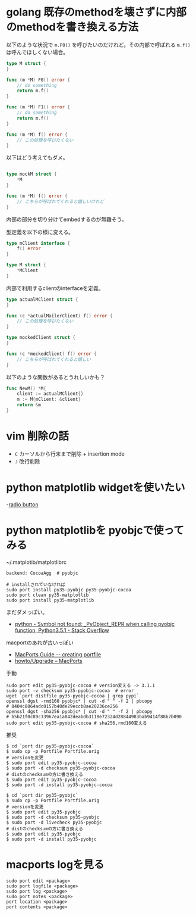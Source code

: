 # golang 既存のmethodを壊さずに内部のmethodを書き換える方法

以下のような状況で `m.F0()` を呼びたいのだけれど。その内部で呼ばれる `m.f()`は呼んでほしくない場合。

```go
type M struct {
}

func (m *M) F0() error {
    // do something
    return m.f()
}

func (m *M) F1() error {
    // do something
    return m.f()
}

func (m *M) f() error {
    // この処理を呼びたくない
}
```

以下はどう考えてもダメ。

```go

type mockM struct {
    *M
}

func (m *M) f() error {
    // こちらが呼ばれてくれると嬉しいけれど
}
```


内部の部分を切り分けてembedするのが無難そう。

型定義を以下の様に変える。

```go
type mClient interface {
    f() error
}

type M struct {
    *MClient
}
```

内部で利用するclientのinterfaceを定義。

```go
type actualMClient struct {
}

func (c *actualMailerClient) f() error {
    // この処理を呼びたくない
}

type mockedClient struct {
}

func (c *mockedClient) f() error {
    // こちらが呼ばれてくれると嬉しい
}
```

以下のような関数があるとうれしいかも？

```go
func NewM() *M{
    client := actualMClient{}
    m := M{mClient: &client}
    return &m
}
```

# vim 削除の話

- `C` カーソルから行末まで削除 + insertion mode
- `J` 改行削除

# python matplotlib widgetを使いたい

-[radio button](http://matplotlib.org/examples/widgets/radio_buttons.html)

# python matplotlibを pyobjcで使ってみる

~/.matplotib/matplotlibrc
```
backend: CocoaAgg  # pyobjc
```

```
# installされていなければ
sudo port install py35-pyobjc py35-pyobjc-cocoa
sudo port clean py35-matplotlib
sudo port install py35-matplotlib
```

まだダメっぽい。

- [python - Symbol not found: _PyObject_REPR when calling pyobjc function, Python3.5.1 - Stack Overflow](
http://stackoverflow.com/questions/34696875/symbol-not-found-pyobject-repr-when-calling-pyobjc-function-python3-5-1)

macportのあれが古いっぽい

- [MacPorts Guide -- creating portfile](https://guide.macports.org/#development.creating-portfile)
- [howto/Upgrade – MacPorts](https://trac.macports.org/wiki/howto/Upgrade)


手動
```
sudo port edit py35-pyobjc-cocoa # version変える -> 3.1.1
sudo port -v checksum py35-pyobjc-cocoa  # error
wget `port distfile py35-pyobjc-cocoa | grep pypi`
openssl dgst -rmd160 pyobjc* | cut -d " " -f 2 | pbcopy
# 8404c8064adc0157b40de29eccb8ae20236ce256
openssl dgst -sha256 pyobjc* | cut -d " " -f 2 | pbcopy
# b5b21f0c89c33967ea1a842deabdb3118e72324d28844983bab9414f88b7b090
sudo port edit py35-pyobjc-cocoa # sha256,rmd160変える
```

推奨

```
$ cd `port dir py35-pyobjc-cocoa`
$ sudo cp -p Portfile Portfile.orig
# versionを変更
$ sudo port edit py35-pyobjc-cocoa
$ sudo port -d checksum py35-pyobjc-cocoa
# distのchecksumの方に書き換える
$ sudo port edit py35-pyobjc-cocoa
$ sudo port -d install py35-pyobjc-cocoa

$ cd `port dir py35-pyobjc`
$ sudo cp -p Portfile Portfile.orig
# versionを変更
$ sudo port edit py35-pyobjc
$ sudo port -d checksum py35-pyobjc
$ sudo port -d livecheck py35-pyobjc
# distのchecksumの方に書き換える
$ sudo port edit py35-pyobjc
$ sudo port -d install py35-pyobjc
```


# macports logを見る

```
sudo port edit <package>
sudo port logfile <package>
sudo port log <package>
sudo port notes <package>
port location <package>
port contents <package>
```
